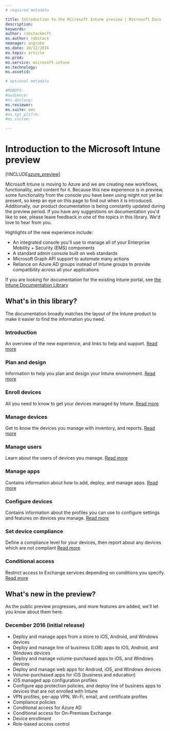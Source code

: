 ```yaml
---
# required metadata

title: Introduction to the Microsoft Intune preview | Microsoft Docs
description: 
keywords:
author: robstackmsft
ms.author: robstack
nmanager: angrobe
ms.date: 10/12/2016
ms.topic: article
ms.prod:
ms.service: microsoft-intune
ms.technology:
ms.assetid: 

# optional metadata

#ROBOTS:
#audience:
#ms.devlang:
ms.reviewer: 
ms.suite: ems
#ms.tgt_pltfrm:
#ms.custom:

---
```



# Introduction to the Microsoft Intune preview


[!INCLUDE[azure_preview](../includes/azure_preview.md)]

Microsoft Intune is moving to Azure and we are creating new workflows, functionality, and content for it. Because this new experience is in preview, some functionality from the console you have been using might not yet be present, so keep an eye on this page to find out when it is introduced. Additionally, our product documentation is being constantly updated during the preview period. If you have any suggestions on documentation you'd like to see, please leave feedback in one of the topics in this library. We'd love to hear from you.

Highlights of the new experience include:

- An integrated console you'll use to manage all of your Enterprise Mobility + Security (EMS) components
- A standard admin console built on web standards
- Microsoft Graph API support to automate many actions
- Reliance on Azure AD groups instead of Intune groups to provide compatibility across all your applications

If you are looking for documentation for the existing Intune portal, see [the Intune Documentation Library](https://docs.microsoft.com/en-us/intune/)

## What's in this library?

The documentation broadly matches the layout of the Intune product to make it easier to find the information you need.

### Introduction
An overview of the new experience, and links to help and support.
[Read more](/intune-azure/introduction/what-is-microsoft-intune)
### Plan and design
Information to help you plan and design your Intune environment.
[Read more](/intune-azure/plan-and-design/get-started)
### Enroll devices
All you need to know to get your devices managed by Intune.
[Read more](/intune-azure/enroll-devices/what-is)
### Manage devices
Get to know the devices you manage with inventory, and reports.
[Read more](/intune-azure/manage-devices/what-is)
### Manage users
Learn about the users of devices you manage.
[Read more](/intune-azure/manage-users/what-is)
### Manage apps
Contains information about how to add, deploy, and manage apps.
[Read more](/intune-azure/manage-apps/what-is)
### Configure devices
Contains information about the profiles you can use to configure settings and features on devices you manage.
[Read more](/intune-azure/configure-devices/what-is) 
### Set device compliance
Define a compliance level for your devices, then report about any devices which are not compliant
[Read more](/intune-azure/set-device-compliance/what-is)
### Conditional access
Restrict access to Exchange services depending on conditions you specify.
[Read more](/intune-azure/conditional-access/what-is)


## What's new in the preview?

As the public preview progresses, and more features are added, we'll let you know about them here.

### December 2016 (initial release)

- Deploy and manage apps from a store to iOS, Android, and Windows devices
- Deploy and manage line of business (LOB) apps to iOS, Android, and Windows devices
- Deploy and manage volume-purchased apps to iOS, and Windows devices
- Deploy and manage web apps for Android, iOS, and Windows devices
- Volume-purchased apps for iOS (business and education)
- iOS managed app configuration profiles
- Configure app protection policies, and deploy line of business apps to devices that are not enrolled with Intune
- VPN profiles, per-app VPN, Wi-Fi, email, and certificate profiles
- Compliance policies
- Conditional access for Azure AD
- Conditional access for On-Premises Exchange
- Device enrollment
- Role-based access control
